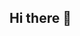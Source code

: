 ## Hi there 👋

<!--
**savdschultz/savdschultz** is a ✨ _special_ ✨ repository because its `README.md` (this file) appears on your GitHub profile.

Here are some ideas to get you started:

- 🔭 I’m currently working on finishing High School
- 🌱 I’m currently learning engineering, calculus, and material science
- 🤔 I’m looking for help with taking care of an injury
- 💬 Ask me about softball
- 📫 How to reach me: savannahdschultz15@gmail.com
- ⚡ Fun fact: I love to play softball and being socially active
-->
